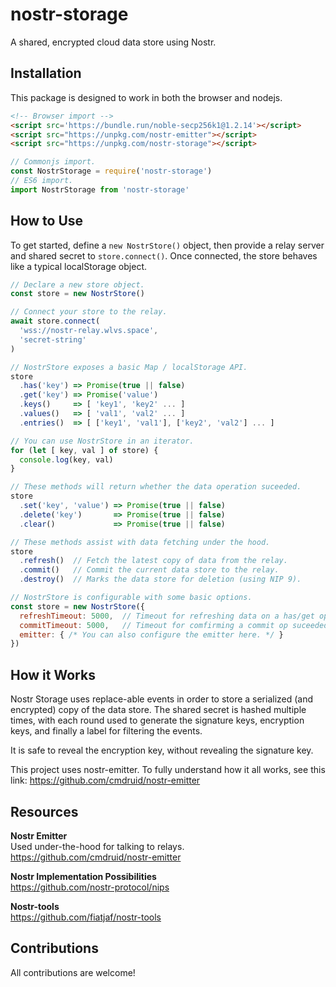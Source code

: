 # nostr-storage
A shared, encrypted cloud data store using Nostr.

## Installation
This package is designed to work in both the browser and nodejs.

```html
<!-- Browser import -->
<script src='https://bundle.run/noble-secp256k1@1.2.14'></script>
<script src="https://unpkg.com/nostr-emitter"></script>
<script src="https://unpkg.com/nostr-storage"></script>
```

```js
// Commonjs import.
const NostrStorage = require('nostr-storage')
// ES6 import.
import NostrStorage from 'nostr-storage'
```

## How to Use
To get started, define a `new NostrStore()` object, then provide a relay server and shared secret to `store.connect()`. Once connected, the store behaves like a typical localStorage object.

```js
// Declare a new store object.
const store = new NostrStore()

// Connect your store to the relay.
await store.connect(
  'wss://nostr-relay.wlvs.space',
  'secret-string'
)

// NostrStore exposes a basic Map / localStorage API.
store
  .has('key') => Promise(true || false)
  .get('key') => Promise('value')
  .keys()     => [ 'key1', 'key2' ... ]
  .values()   => [ 'val1', 'val2' ... ]
  .entries()  => [ ['key1', 'val1'], ['key2', 'val2'] ... ]

// You can use NostrStore in an iterator.
for (let [ key, val ] of store) {
  console.log(key, val)
}

// These methods will return whether the data operation suceeded.
store
  .set('key', 'value') => Promise(true || false)
  .delete('key')       => Promise(true || false)
  .clear()             => Promise(true || false)

// These methods assist with data fetching under the hood.
store
  .refresh()  // Fetch the latest copy of data from the relay.
  .commit()   // Commit the current data store to the relay.
  .destroy()  // Marks the data store for deletion (using NIP 9).

// NostrStore is configurable with some basic options.
const store = new NostrStore({
  refreshTimeout: 5000,  // Timeout for refreshing data on a has/get op.
  commitTimeout: 5000,   // Timeout for comfirming a commit op suceeded.
  emitter: { /* You can also configure the emitter here. */ }
})
```

## How it Works
Nostr Storage uses replace-able events in order to store a serialized (and encrypted) copy of the data store. The shared secret is hashed multiple times, with each round used to generate the signature keys, encryption keys, and finally a label for filtering the events.

It is safe to reveal the encryption key, without revealing the signature key.

This project uses nostr-emitter. To fully understand how it all works, see this link: https://github.com/cmdruid/nostr-emitter


## Resources

**Nostr Emitter**  
Used under-the-hood for talking to relays.  
https://github.com/cmdruid/nostr-emitter

**Nostr Implementation Possibilities**  
https://github.com/nostr-protocol/nips

**Nostr-tools**  
https://github.com/fiatjaf/nostr-tools

## Contributions
All contributions are welcome!
